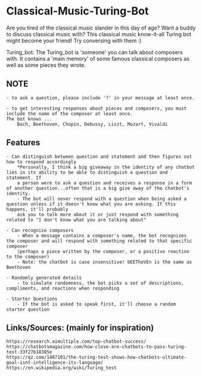 # Classical-Music-Turing-Bot
Are you tired of the classical music slander in this day of age? Want a buddy to discuss classical music with? This classical music know-it-all Turing bot might become your friend! Try conversing with them :)

Turing_bot: 
The Turing_bot is 'someone' you can talk about composers with. It contains a 'main memory' of some famous classical composers as well as some pieces they wrote.

NOTE
-----

    - to ask a question, please include '?' in your message at least once.
	
    - to get interesting responses about pieces and composers, you must include the name of the composer at least once. 
    The bot knows ...
        Bach, Beethoven, Chopin, Debussy, Liszt, Mozart, Vivaldi
Features
---------

    - Can distinguish between question and statement and then figures out how to respond accordingly
        *Personally, I think a big giveaway in the identity of any chatbot lies in its ability to be able to distinguish a question and statement. If
        a person were to ask a question and receives a response in a form of another question...often that is a big give away of the chatbot's identity.
        - The bot will never respond with a question when being asked a question unless if it doesn't know what you are asking. If this happens, it'll probably
        ask you to talk more about it or just respond with something related to "I don't know what you are talking about"
		
    - Can recognize composers
        - When a message contains a composer's name, the bot recognizes the composer and will respond with something related to that specific composer 
        (perhaps a piece written by the composer, or a positive reaction to the composer)
        - Note: the chatbot is case insensitive! bEEThoVEn is the same as Beethoven 
		
    - Randomly generated details
        - to simulate randomness, the bot picks a set of descriptions, compliments, and reactions when responding
		
    - Starter Questions
        - If the bot is asked to speak first, it'll choose a random starter question
		
Links/Sources: (mainly for inspiration)
-------------------------------------------

    https://research.aimultiple.com/top-chatbot-success/
    https://chatbotsmagazine.com/how-close-are-chatbots-to-pass-turing-test-33f27b18305e
    https://qz.com/1487101/the-turing-test-shows-how-chatbots-ultimate-goal-isnt-intelligence-its-language/
    https://en.wikipedia.org/wiki/Turing_test
 
